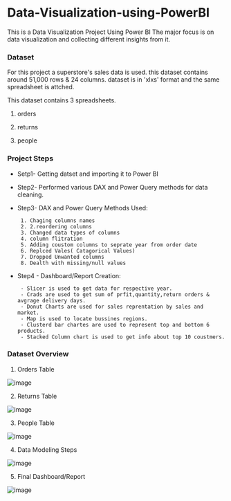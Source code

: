 # Data-Visualization-using-PowerBI
This is a Data Visualization Project Using Power BI
The major focus is on data visualization and collecting different insights from it.

### Dataset
For this project a superstore's sales data is used. this dataset contains around 51,000 rows & 24 columns. dataset is in 'xlxs' format and the same spreadsheet is attched.

This dataset contains 3 spreadsheets.

1. orders

2. returns

3. people

### Project Steps

* Setp1- Getting datset and importing it to Power BI

* Step2- Performed various DAX and Power Query methods for data cleaning.

* Step3- DAX and Power Query Methods Used:


       1. Chaging columns names
       2. 2.reordering columns
       3. Changed data types of columns
       4. column flitration
       5. Adding coustom columns to seprate year from order date
       6. Replced Vales( Catagorical Values)
       7. Dropped Unwanted columns
       8. Dealth with missing/null values
       
* Step4 - Dashboard/Report Creation:

       - Slicer is used to get data for respective year.
       - Crads are used to get sum of prfit,quantity,return orders & avgrage delivery days.
       - Donut Charts are used for sales reprentation by sales and market.
       - Map is used to locate bussines regions.
       - Clusterd bar chartes are used to represent top and bottom 6 products.
       - Stacked Column chart is used to get info about top 10 coustmers.

### Dataset Overview

1. Orders Table

![image](https://github.com/jadhav-reshma/Data-Visualization-using-PowerBI/assets/135222599/2c4ef515-717d-41c5-a194-05c905ba63fe)

2. Returns Table

![image](https://github.com/jadhav-reshma/Data-Visualization-using-PowerBI/assets/135222599/1ac9b9c9-5e67-4a26-a29c-e629ab4938d7)

3. People Table

![image](https://github.com/jadhav-reshma/Data-Visualization-using-PowerBI/assets/135222599/ee22daa2-decd-4ebf-b948-813c81661f2d)

4. Data Modeling Steps

 ![image](https://github.com/jadhav-reshma/Data-Visualization-using-PowerBI/assets/135222599/135d60a6-e0c9-40f8-852f-bf25debe6526)
 
5. Final Dashboard/Report

![image](https://github.com/jadhav-reshma/Data-Visualization-using-PowerBI/assets/135222599/b91fb982-30d5-473c-a75d-ff07388515dc)




       
